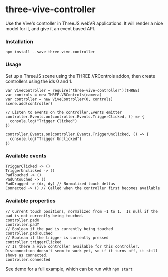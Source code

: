 # three-vive-controller

Use the Vive's controller in ThreeJS webVR applications.  It will render a nice model for it, and give it an event based API.

### Installation

`npm install --save three-vive-controller`

### Usage

Set up a ThreeJS scene using the THREE.VRControls addon, then create controllers using the ids 0 and 1.

```
var ViveController = require('three-vive-controller')(THREE)
var controls = new THREE.VRControls(camera)
var controller = new ViveController(0, controls)
scene.add(controller)

// Listen to events on the controller.Events emitter
controller.Events.on(controller.Events.TriggerClicked, () => {
  console.log("Trigger Clicked")
})

controller.Events.on(controller.Events.TriggerUnclicked, () => {
  console.log("Trigger Unclicked")
})
```

### Available events
```
TriggerClicked -> ()
TriggerUnclicked -> ()
PadTouched -> ()
PadUntouched -> ()
PadDragged -> (dx, dy) // Normalized touch deltas
Connected -> () // Called when the controller first becomes available
```

### Available properties
```
// Current touch positions, normalized from -1 to 1.  Is null if the pad is not currently being touched.
controller.padX
controller.padY
// Boolean if the pad is currently being touched
controller.padTouched
// Boolean if the trigger is currently pressed
controller.triggerClicked
// Is there a vive controller available for this controller. Disconnection doesn't seem to work yet, so if it turns off, it still shows as connected.
controller.connected
```

See demo for a full example, which can be run with `npm start`
